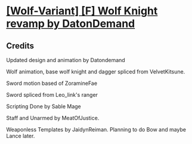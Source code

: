# [\[Wolf-Variant\] \[F\] Wolf Knight revamp by DatonDemand](https://github.com/Klokinator/FE-Repo/tree/main/Battle%20Animations/Mounted%20-%20Dismounted,%20Monsters,%20Misc/%5BWolf-Variant%5D%20%5BF%5D%20Wolf%20Knight%20revamp%20by%20DatonDemand)

## Credits

Updated design and animation by Datondemand

Wolf animation, base wolf knight and dagger spliced from VelvetKitsune.

Sword motion based of ZoramineFae

Sword spliced from Leo_link's ranger

Scripting Done by Sable Mage

Staff and Unarmed by MeatOfJustice.

Weaponless Templates by JaidynReiman. Planning to do Bow and maybe Lance later.